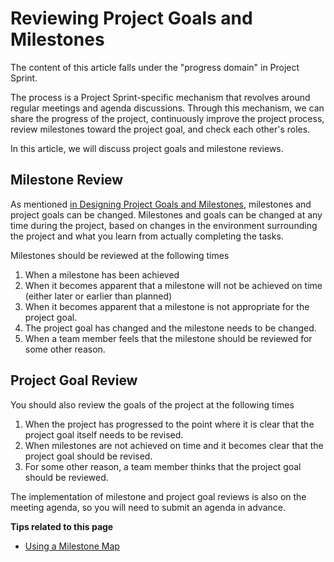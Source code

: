 # Reviewing Project Goals and Milestones

The content of this article falls under the "progress domain" in Project Sprint.

The process is a Project Sprint-specific mechanism that revolves around regular meetings and agenda discussions. Through this mechanism, we can share the progress of the project, continuously improve the project process, review milestones toward the project goal, and check each other's roles.

In this article, we will discuss project goals and milestone reviews.

## Milestone Review

As mentioned [in Designing Project Goals and Milestones](1-1.md), milestones and project goals can be changed. Milestones and goals can be changed at any time during the project, based on changes in the environment surrounding the project and what you learn from actually completing the tasks.

Milestones should be reviewed at the following times

1. When a milestone has been achieved
2. When it becomes apparent that a milestone will not be achieved on time (either later or earlier than planned)
3. When it becomes apparent that a milestone is not appropriate for the project goal.
4. The project goal has changed and the milestone needs to be changed.
5. When a team member feels that the milestone should be reviewed for some other reason.

## Project Goal Review

You should also review the goals of the project at the following times

1. When the project has progressed to the point where it is clear that the project goal itself needs to be revised.
2. When milestones are not achieved on time and it becomes clear that the project goal should be revised.
3. For some other reason, a team member thinks that the project goal should be reviewed.

The implementation of milestone and project goal reviews is also on the meeting agenda, so you will need to submit an agenda in advance.

**Tips related to this page**

* [Using a Milestone Map](../tips/tips2.md)

